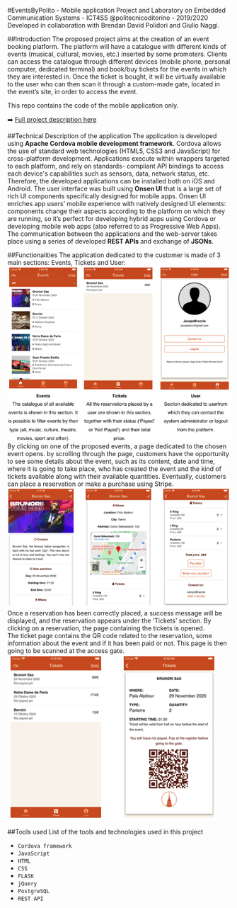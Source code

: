 #EventsByPolito - Mobile application
Project and Laboratory on Embedded Communication Systems - ICT4SS @politecnicoditorino - 2019/2020
Developed in collaboration with Brendan David Polidori and Giulio Naggi.

##Introduction 
The proposed project aims at the creation of an event booking platform. The platform will have a catalogue with different kinds of events (musical, cultural, movies, etc.) inserted by some promoters. Clients can access the catalogue through different devices (mobile phone, personal computer, dedicated terminal) and book/buy tickets for the events in which they are interested in. Once the ticket is bought, it will be virtually available to the user who can then scan it through a custom-made gate, located in the event’s site, in order to access the event.

This repo contains the code of the mobile application only. 

:arrow_right: [Full project description here](/source/PLECS.pdf)

##Technical Description of the application
The application is developed using **Apache Cordova mobile development framework**. Cordova allows the use of standard web technologies (HTML5, CSS3 and JavaScript) for cross-platform development. Applications execute within wrappers targeted to each platform, and rely on standards- compliant API bindings to access each device's capabilities such as sensors, data, network status, etc. Therefore, the developed applications can be installed both on iOS and Android. The user interface was built using **Onsen UI** that is a large set of rich UI components specifically designed for mobile apps. Onsen UI enriches app users’ mobile experience with natively designed UI elements: components change their aspects according to the platform on which they are running, so it’s perfect for developing hybrid apps using Cordova or developing mobile web apps (also referred to as Progressive Web Apps).
The communication between the applications and the web-server takes place using a series of developed **REST APIs** and exchange of **JSONs**.

##Functionalities
The application dedicated to the customer is made of 3 main sections: Events, Tickets and User: <br>
<img src = "source/views.png"><br>
By clicking on one of the proposed events, a page dedicated to the chosen event opens. by scrolling through the page, customers have the opportunity to see some details about the event, such as its content, date and time, where it is going to take place, who has created the event and the kind of tickets available along with their available quantities. Eventually, customers can place a reservation or make a purchase using Stripe.
<br>
<img src = "source/views_2.png"><br>
Once a reservation has been correctly placed, a success message will be displayed, and the reservation appears under the ‘Tickets’ section. By clicking on a reservation, the page containing the tickets is opened.<br>
The ticket page contains the QR code related to the reservation, some information about the event and if it has been paid or not. This page is then going to be scanned at the access gate. 
<img src = "source/views_3.png"><br>

##Tools used
List of the tools and technologies used in this project 
- `Cordova framework`
- `JavaScript`
- `HTML`
- `CSS`
- `FLASK`
- `jQuery`
- `PostgreSQL`
- `REST API`